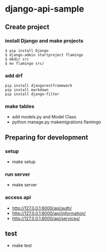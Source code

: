 
# django-api-sample
## Create project
### install Django and make projects
```
$ pip install Django
$ django-admin startproject flamingo
$ mkdir src
$ mv flamingo src/
```

### add drf
```
pip install djangorestframework
pip install markdown 
pip install django-filter
```

### make tables 
- add models.py and Model Class
- python manage.py makemigrations flamingo


## Preparing for development
### setup
- make setup
### run server
- make server
### access api
- http://127.0.0.1:8000/api/auth/
- http://127.0.0.1:8000/api/information/
- http://127.0.0.1:8000/api/services/

## test
- make test
